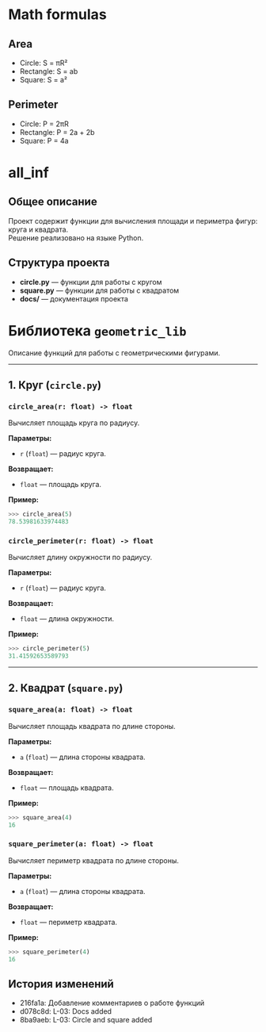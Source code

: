# Math formulas
## Area
- Circle: S = πR²
- Rectangle: S = ab
- Square: S = a²

## Perimeter
- Circle: P = 2πR
- Rectangle: P = 2a + 2b
- Square: P = 4a


# all_inf

## Общее описание
Проект содержит функции для вычисления площади и периметра фигур: круга и квадрата.  
Решение реализовано на языке Python.  

## Структура проекта
- **circle.py** — функции для работы с кругом  
- **square.py** — функции для работы с квадратом  
- **docs/** — документация проекта  

# Библиотека `geometric_lib`

Описание функций для работы с геометрическими фигурами.

---

## 1. Круг (`circle.py`)

### `circle_area(r: float) -> float`
Вычисляет площадь круга по радиусу.

**Параметры:**
- `r` (`float`) — радиус круга.

**Возвращает:**
- `float` — площадь круга.

**Пример:**
```python
>>> circle_area(5)
78.53981633974483
```

### `circle_perimeter(r: float) -> float`
Вычисляет длину окружности по радиусу.

**Параметры:**
- `r` (`float`) — радиус круга.

**Возвращает:**
- `float` — длина окружности.

**Пример:**
```python
>>> circle_perimeter(5)
31.41592653589793
```

---

## 2. Квадрат (`square.py`)

### `square_area(a: float) -> float`
Вычисляет площадь квадрата по длине стороны.

**Параметры:**
- `a` (`float`) — длина стороны квадрата.

**Возвращает:**
- `float` — площадь квадрата.

**Пример:**
```python
>>> square_area(4)
16
```

### `square_perimeter(a: float) -> float`
Вычисляет периметр квадрата по длине стороны.

**Параметры:**
- `a` (`float`) — длина стороны квадрата.

**Возвращает:**
- `float` — периметр квадрата.

**Пример:**
```python
>>> square_perimeter(4)
16
```

## История изменений

- 216fa1a: Добавление комментариев о работе функций
- d078c8d: L-03: Docs added
- 8ba9aeb: L-03: Circle and square added
